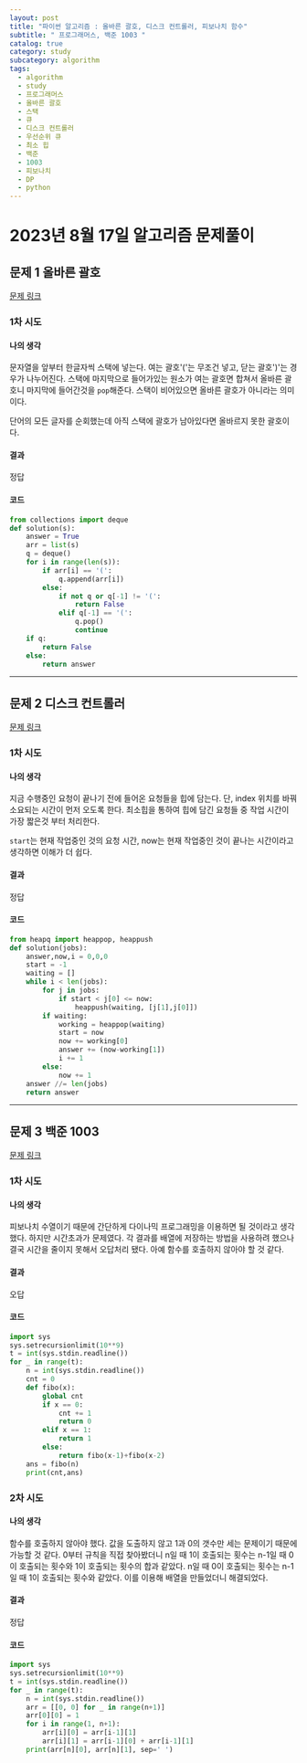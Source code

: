 ```yaml
---
layout: post
title: "파이썬 알고리즘 : 올바른 괄호, 디스크 컨트롤러, 피보나치 함수"
subtitle: " 프로그래머스, 백준 1003 "
catalog: true
category: study
subcategory: algorithm
tags:
  - algorithm
  - study
  - 프로그래머스
  - 올바른 괄호
  - 스택
  - 큐
  - 디스크 컨트롤러
  - 우선순위 큐
  - 최소 힙
  - 백준
  - 1003
  - 피보나치
  - DP
  - python
---
```


# 2023년 8월 17일 알고리즘 문제풀이

## 문제 1 올바른 괄호

[문제 링크](https://school.programmers.co.kr/learn/courses/30/lessons/12909)

### 1차 시도

#### 나의 생각

문자열을 앞부터 한글자씩 스택에 넣는다. 여는 괄호'('는 무조건 넣고, 닫는 괄호')'는 경우가 나누어진다. 스택에 마지막으로 들어가있는 원소가 여는 괄호면 합쳐서 올바른 괄호니 마지막에 들어간것을 `pop`해준다. 스택이 비어있으면 올바른 괄호가 아니라는 의미이다.

단어의 모든 글자를 순회했는데 아직 스택에 괄호가 남아있다면 올바르지 못한 괄호이다.

#### 결과

정답

#### 코드

```python
from collections import deque
def solution(s):
    answer = True
    arr = list(s)
    q = deque()
    for i in range(len(s)):
        if arr[i] == '(':
            q.append(arr[i])
        else:
            if not q or q[-1] != '(':
                return False
            elif q[-1] == '(':
                q.pop()
                continue
    if q:
        return False
    else:
        return answer
```

---

## 문제 2 디스크 컨트롤러

[문제 링크](https://school.programmers.co.kr/learn/courses/30/lessons/42627)

### 1차 시도

#### 나의 생각

지금 수행중인 요청이 끝나기 전에 들어온 요청들을 힙에 담는다. 단, index 위치를 바꿔 소요되는 시간이 먼저 오도록 한다. 최소힙을 통하여 힙에 담긴 요청들 중 작업 시간이 가장 짧은것 부터 처리한다.

`start`는 현재 작업중인 것의 요청 시간, now는 현재 작업중인 것이 끝나는 시간이라고 생각하면 이해가 더 쉽다.

#### 결과

정답

#### 코드

```python
from heapq import heappop, heappush
def solution(jobs):
    answer,now,i = 0,0,0
    start = -1
    waiting = []
    while i < len(jobs):
        for j in jobs:
            if start < j[0] <= now:
                heappush(waiting, [j[1],j[0]])
        if waiting:
            working = heappop(waiting)
            start = now
            now += working[0]
            answer += (now-working[1])
            i += 1
        else:
            now += 1
    answer //= len(jobs)
    return answer
```

---

## 문제 3 백준 1003

[문제 링크](https://www.acmicpc.net/problem/1003)

### 1차 시도

#### 나의 생각

피보나치 수열이기 때문에 간단하게 다이나믹 프로그래밍을 이용하면 될 것이라고 생각했다. 하지만 시간초과가 문제였다. 각 결과를 배열에 저장하는 방법을 사용하려 했으나 결국 시간을 줄이지 못해서 오답처리 됐다. 아예 함수를 호출하지 않아야 할 것 같다.

#### 결과

오답

#### 코드

```python
import sys
sys.setrecursionlimit(10**9)
t = int(sys.stdin.readline())
for _ in range(t):
    n = int(sys.stdin.readline())
    cnt = 0
    def fibo(x):
        global cnt
        if x == 0:
            cnt += 1
            return 0
        elif x == 1:
            return 1
        else:
            return fibo(x-1)+fibo(x-2)
    ans = fibo(n)
    print(cnt,ans)
```

### 2차 시도

#### 나의 생각

함수를 호출하지 않아야 했다. 값을 도출하지 않고 1과 0의 갯수만 세는 문제이기 때문에 가능할 것 같다. 0부터 규칙을 직접 찾아봤더니 n일 때 1이 호출되는 횟수는 n-1일 때 0이 호출되는 횟수와 1이 호출되는 횟수의 합과 같았다. n일 때 0이 호출되는 횟수는 n-1일 때 1이 호출되는 횟수와 같았다. 이를 이용해 배열을 만들었더니 해결되었다.

#### 결과

정답

#### 코드

```python
import sys
sys.setrecursionlimit(10**9)
t = int(sys.stdin.readline())
for _ in range(t):
    n = int(sys.stdin.readline())
    arr = [[0, 0] for _ in range(n+1)]
    arr[0][0] = 1
    for i in range(1, n+1):
        arr[i][0] = arr[i-1][1]
        arr[i][1] = arr[i-1][0] + arr[i-1][1]
    print(arr[n][0], arr[n][1], sep=' ')
```
